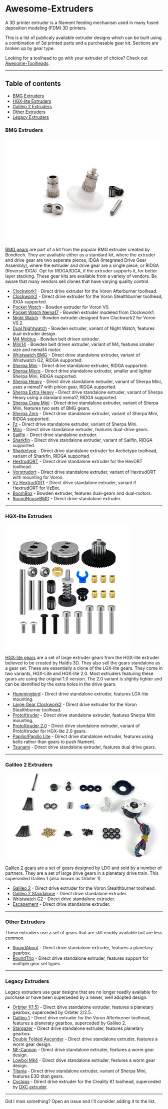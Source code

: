 # Awesome-Extruders

A 3D printer extruder is a filament feeding mechanism used in many fused deposition modeling (FDM) 3D printers. 

This is a list of publicaly available extruder designs which can be built using a combination of 3d printed parts and a purchasable gear kit. Sections are broken up by gear type.

Looking for a toolhead to go with your extruder of choice? Check out [Awesome-Toolheads](https://github.com/SartorialGrunt0/Awesome-Toolheads/tree/main).

--------------------

## Table of contents
- [BMG Extruders](#bmg-extruders)
- [HGX-lite Extruders](#hgx-lite-extruders)
- [Galileo 2 Extruders](#galileo-2-extruders)
- [Other Extruders](#other-extruders)
- [Legacy Extruders](#legacy-extruders)
### BMG Extruders
<img src="bmg.png" width="495" height="330">

[BMG gears](https://www.bondtech.se/product-category/extruders/bmg-series/?srsltid=AfmBOoqG_gRRpSIDdcMdXtBJIBlN_L-gR9r2ktUPrTVjUjdEChwsAM0k) are part of a kit 
from the popular BMG extruder created by Bondtech. They are available either as a standard kit, where the extruder and drive gear are two seperate pieces, IDGA (Integrated Drive Gear Assembly), where the extruder and drive gear are a single piece, or RIDGA (Reverse IDGA). 
Opt for RIDGA/IDGA, if the extruder supports it, for better layer stacking. 
These gear kits are available from a variety of vendors. Be aware that many vendors sell clones that have varying quality control.

- [Clockwork1](https://github.com/VoronDesign/Voron-Afterburner/releases) - Direct drive extruder for the Voron Afterburner toolhead.
- [Clockwork2](https://github.com/VoronDesign/Voron-Stealthburner) - Direct drive extruder for the Voron Stealthburner toolhead, IDGA supported.
- [Pocket Watch](https://github.com/VoronDesign/Voron-0/tree/Voron0.0/VORON_Pocketwatch) - Bowden extruder for Voron V0.
- [Pocket Watch Nema17](https://mods.vorondesign.com/details/1rw8IyTJO2hoMYllya1IgQ) - Bowden extruder modeled from Clockwork1.
- [Night Watch](https://github.com/VoronDesign/Pocket-Watch/tree/main) - Bowden extruder designed from Clockwork2 for Voron V0.2.
- [Dual Nightwatch](https://github.com/hartk1213/MISC/tree/main/Voron%20Mods/Extruders/Dual_Nightwatch) - Bowden extruder, variant of Night Watch, features dual extruder design.
- [M4 Mobius](https://github.com/VoronDesign/Mobius-Extruder) - Bowden belt driven extruder.
- [Mini14](https://github.com/hartk1213/MISC/tree/main/Voron%20Mods/Extruders/Mini14) - Bowden belt driven extruder, variant of M4, features smaller size and nema14 motor.
- [Wristwatch BMG](https://github.com/bythorsthunder/Voron_Mods/tree/main/Wristwatch_Extruder_BMG) - Direct drive standalone extruder, variant of Wristwatch G2, RIDGA supported.
- [Sherpa Mini](https://github.com/Annex-Engineering/Sherpa_Mini-Extruder) - Direct drive standalone extruder, RIDGA supported.
- [Sherpa Micro](https://github.com/Annex-Engineering/Sherpa_Micro-Extruder) - Direct drive standalone extruder, smaller and lighter Sherpa Mini, RIDGA supported.
- [Sherpa Heavy](https://github.com/Annex-Engineering/Sherpa_Heavy-Extruder) - Direct drive standalone extruder, variant of Sherpa Mini, uses a nema17 with pinion gear, RIDGA supported.
- [Sherpa Extra Heavy](https://www.printables.com/model/549890-sherpa-extra-heavy-with-nema17-update-2) - Direct drive standalone extruder, variant of Sherpa Heavy using a standard nema17, RIDGA supported.
- [Sherpa Crew Mini](https://github.com/jrlomas/Sherpa-Crew-Mini) - Direct drive standalone extruder, variant of Sherpa Mini, features two sets of BMG gears. 
- [Sherpa Zero](https://github.com/jrlomas/Sherpa-Zero) - Direct drive standalone extruder, variant of Sherpa Mini, RIDGA supported.
- [Fz](https://github.com/FZaii/FZ-Extruder) - Direct drive standalone extruder, variant of Sherpa Mini.
- [Miro](https://github.com/jrlomas/miro-extruder) - Direct drive standalone extruder, features dual-drive gears.
- [Sailfin](https://github.com/CroXY3D/Sailfin-Extruder) - Direct drive standalone extruder. 
- [Sharkfin](https://github.com/KayosMaker/Sharkfin_Extruder) - Direct drive standalone extruder, variant of Sailfin, RIDGA supported.
- [Sharketype](https://github.com/Armchair-Heavy-Industries/Sharketype) - Direct drive standalone extruder for Archetype toolhead, variant of Sharkfin, RIDGA supported.
- [HextrudORT](https://github.com/MirageC79/HextrudORT) - Direct drive standalone extruder for the HevORT toolhead.
- [Vorxtrudort](https://github.com/nhchiu/VoronMods/tree/main/Extruders/Vorxtrudort) - Direct drive standalone extruder, variant of HextrudORT with mounting for Voron.
- [Vz HextrudORT](https://github.com/VzBoT3D/Vz-HextrudORT) - Direct drive standalone extruder, variant if HextrudORT for VzBot.
- [BoomBox](https://www.printables.com/model/1236812-boombox-the-best-bowden-extruder-on-earth) - Bowden extruder, features dual-gears and dual-motors.
- [RoundHouseBMG](https://github.com/chirpy2605/voron/tree/main/general/RoundHouse) - Direct drive standalone extruder.

--------------------

### HGX-lite Extruders
<img src="hgx-lite.jpg" width="400" height="400">

[HGX-lite gears](https://www.aliexpress.us/item/3256804512828973.html?gatewayAdapt=glo2usa4itemAdapt) are a set of large extruder gears from the HGX-lite extruder believed to be created by Haldis 3D. They also sell the gears standalone as a gear set. These are essentially a clone of the LGX-lite gears. They come in two variants, HGX-Lite and HGX-lite 2.0.  Most extruders featuring these gears are using the original 1.0 version. The 2.0 variant is slightly lighter and can be identified by the extra holes in the drive gears.

- [Hummingbird](https://github.com/nhchiu/VoronMods/tree/main/Extruders/Hummingbird) - Direct drive standalone extruder, features LGX-lite mounting.
- [Large Gear Clockwork2](https://github.com/nhchiu/VoronMods/tree/main/Extruders/Large_Gear_Clockwork2) - Direct drive extruder for the Voron Stealthburner toolhead.
- [ProtoXtruder](https://github.com/nhchiu/VoronMods/tree/main/Extruders/ProtoXtruder) - Direct drive standalone extruder, features Sherpa Mini mounting.
- [ProtoXtruder 2.0](https://github.com/nhchiu/3DPrinter-Designs/tree/main/ProtoXtruder_2.0) - Direct drive standalone extruder, variant of ProtoXtruder for HGX-lite 2.0 gears.
- [Papilio/Papilio Lite](https://github.com/kevinakasam/Papilio-Belt-Extruder) - Direct drive standalone extruder, features using belts rather than gears to push filament.
- [Tsunami](https://www.printables.com/model/1175316-beta-tsunami-extruder) - Direct drive standalone extruder, features dual drive gears.

--------------------

### Galileo 2 Extruders
<img src="galileo2.png" width="555" height="277">

[Galileo 2 gears](https://github.com/JaredC01/Galileo2) are a set of gears designed by LDO and sold by a number of partners. They are a set of large drive gears in a planetary drive train. This superseded Galileo 1 (also known as Orbiter 1).

- [Galileo 2](https://github.com/JaredC01/Galileo2/tree/main/galileo2_extruder) - Direct drive extruder for the Voron Stealthburner toolhead.
- [Galileo 2 Standalone](https://github.com/JaredC01/Galileo2/tree/main/galileo2_standalone) - Direct drive standalone extruder.
- [Wristwatch G2](https://github.com/tetsu97/WristWatch-G2-Extruder) - Direct drive standalone extruder.
- [Escapement](https://github.com/Armchair-Heavy-Industries/Escapement) - Direct drive standalone extruder.

--------------------

### Other Extruders

These extruders use a set of gears that are still readily available but are less common.

- [RoundAbout](https://github.com/chirpy2605/voron/tree/main/general/RoundAbout) - Direct drive standalone extruder, features a planetary gearbox.
- [RoundTrip](https://github.com/chirpy2605/voron/tree/main/general/RoundTrip) - Direct drive standalone extruder, features support for multiple gear set types.

--------------------

### Legacy Extruders

Legacy extruders use gear designs that are no longer readily available for purchase or have been superseded by a newer, well adopted design.

- [Orbiter 1(1.5)]( https://www.orbiterprojects.com/orbiter-1-5/) - Direct drive standalone extruder, features a planetary gearbox, superceded by Orbiter 2/2.5.
- [Galileo 1](https://github.com/JaredC01/Galileo) - Direct drive extruder for the Voron Afterburner toolhead, features a planeraty gearbox, superceded by Galileo 2.
- [Stargazer](https://www.printables.com/model/245121-stargazer-v1) - Direct drive standalone extruder, features planetary gearbox. 
- [Double Folded Ascender](https://github.com/Annex-Engineering/Folded_Ascender-Extruder) - Direct drive standalone extruder, features a worm gear design.
- [NF-Cannon](https://github.com/Mellow-3D/NF-Cannon) - Direct drive standalone extruder, features a worm gear design.
- [Lowboi Mk4](https://github.com/Shaunuss/Lowboi-Mk4) - Direct drive standalone extruder, festures a worm gear design.
- [Titania](https://www.printables.com/model/729823-titania-extruder-with-e3d-titan-gears-made-in-sher) - Direct drive standalone extruder, variant of Sherpa Mini, features E3D titan gears.
- [Cyclops](https://github.com/D3vil-Design/Cyclops-Extruder) - Direct drive extruder for the Creality K1 toolhead, superceded by [DXC extruder](https://www.phaetus.com/en-us/products/dxc-extruder).

--------------------

Did I miss something? Open an issue and I'll consider adding it to the list.


